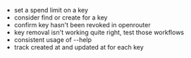 * set a spend limit on a key
* consider find or create for a key
* confirm key hasn't been revoked in openrouter
* key removal isn't working quite right, test those workflows
* consistent usage of --help 
* track created at and updated at for each key